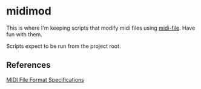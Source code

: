 # midimod

This is where I'm keeping scripts that modify midi files using [midi-file](https://github.com/carter-thaxton/midi-file). Have fun with them.

Scripts expect to be run from the project root.

## References

[MIDI File Format Specifications](https://github.com/colxi/midi-parser-js/wiki/MIDI-File-Format-Specifications)
